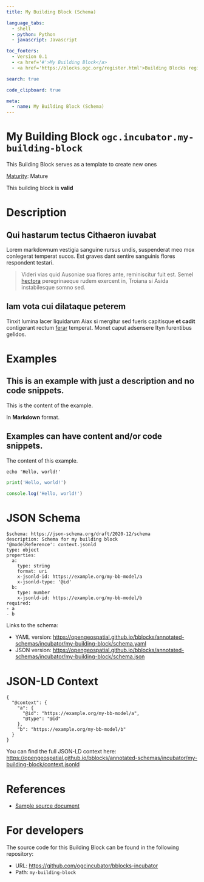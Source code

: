 ```yaml
---
title: My Building Block (Schema)

language_tabs:
  - shell
  - python: Python
  - javascript: Javascript

toc_footers:
  - Version 0.1
  - <a href='#'>My Building Block</a>
  - <a href='https://blocks.ogc.org/register.html'>Building Blocks register</a>

search: true

code_clipboard: true

meta:
  - name: My Building Block (Schema)
---
```



# My Building Block `ogc.incubator.my-building-block`

This Building Block serves as a template to create new ones

[Maturity](https://github.com/cportele/ogcapi-building-blocks#building-block-maturity): Mature

<aside class="success">
This building block is <strong>valid</strong>
</aside>

# Description

## Qui hastarum tectus Cithaeron iuvabat

Lorem markdownum vestigia sanguine rursus undis, suspenderat meo mox conlegerat
temperat sucos. Est graves dant sentire sanguinis flores respondent testari.

> Videri vias quid Ausoniae sua flores ante, reminiscitur fuit est. Semel
> [hectora](http://silvaque.org/) peregrinaeque rudem exercent in, Troiana si
> Asida instabilesque somno sed.

## Iam vota cui dilataque peterem

Tinxit lumina lacer liquidarum Aiax si mergitur sed fueris capitisque **et
cadit** contigerant rectum [ferar](http://prosternit.com/quoque.html) temperat.
Monet caput adsensere Ityn furentibus gelidos.
# Examples

## This is an example with just a description and no code snippets.

This is the content of the example.

In **Markdown** format.

## Examples can have content and/or code snippets.

The content of this example. 
```shell
echo 'Hello, world!'
```

```python
print('Hello, world!')
```

```javascript
console.log('Hello, world!')
```


# JSON Schema

```yaml--schema
$schema: https://json-schema.org/draft/2020-12/schema
description: Schema for my building block
'@modelReference': context.jsonld
type: object
properties:
  a:
    type: string
    format: uri
    x-jsonld-id: https://example.org/my-bb-model/a
    x-jsonld-type: '@id'
  b:
    type: number
    x-jsonld-id: https://example.org/my-bb-model/b
required:
- a
- b

```

Links to the schema:

* YAML version: <a href="https://opengeospatial.github.io/bblocks/annotated-schemas/incubator/my-building-block/schema.yaml" target="_blank">https://opengeospatial.github.io/bblocks/annotated-schemas/incubator/my-building-block/schema.yaml</a>
* JSON version: <a href="https://opengeospatial.github.io/bblocks/annotated-schemas/incubator/my-building-block/schema.json" target="_blank">https://opengeospatial.github.io/bblocks/annotated-schemas/incubator/my-building-block/schema.json</a>


# JSON-LD Context

```json--ldContext
{
  "@context": {
    "a": {
      "@id": "https://example.org/my-bb-model/a",
      "@type": "@id"
    },
    "b": "https://example.org/my-bb-model/b"
  }
}
```

You can find the full JSON-LD context here:
<a href="https://opengeospatial.github.io/bblocks/annotated-schemas/incubator/my-building-block/context.jsonld" target="_blank">https://opengeospatial.github.io/bblocks/annotated-schemas/incubator/my-building-block/context.jsonld</a>

# References

* [Sample source document](https://example.com/sources/1)

# For developers

The source code for this Building Block can be found in the following repository:

* URL: <a href="https://github.com/ogcincubator/bblocks-incubator" target="_blank">https://github.com/ogcincubator/bblocks-incubator</a>
* Path: `my-building-block`

